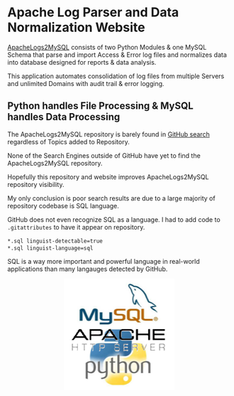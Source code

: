 # Apache Log Parser and Data Normalization Website
[ApacheLogs2MySQL](https://github.com/willthefarmer/ApacheLogs2MySQL) consists of two Python Modules & one MySQL Schema that parse and import Access & Error log files and normalizes data into database designed for reports & data analysis.

This application automates consolidation of log files from multiple Servers and unlimited Domains with audit trail & error logging.
## Python handles File Processing & MySQL handles Data Processing

The ApacheLogs2MySQL repository is barely found in [GitHub search](https://github.com/search) regardless of Topics added to Repository.

None of the Search Engines outside of GitHub have yet to find the ApacheLogs2MySQL repository.

Hopefully this repository and website improves ApacheLogs2MySQL repository visibility.

My only conclusion is poor search results are due to a large majority of repository codebase is SQL language.

GitHub does not even recognize SQL as a language. I had to add code to `.gitattributes` to have it appear on repository.
```
*.sql linguist-detectable=true
*.sql linguist-language=sql
```
SQL is a way more important and powerful language in real-world applications than many langauges detected by GitHub.
<p align="center">
  <img width="250" height="250" src="./assets/MySQL-Apache-Python.png">
</p>


